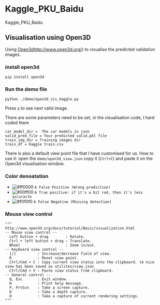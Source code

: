 
# Kaggle_PKU_Baidu

Kaggle_PKU_Baidu


##  Visualisation using Open3D

Using [Open3d]()http://www.open3d.org/) to visualise the predicted 
validation images.

### install open3d
`pip install open3d`

### Run the demo file
`python ./demo/open3d_vis_kaggle.py`

Press `q` to see next valid image.

There are some parameters need to be set, in the visualisation code, I hard coded them

```
car_model_dir =  The car models in json
valid_pred_file = Your predicted valid.pkl file
train_img_dir = Training images dir
train_df = Kaggle train.csv
```

There is also a default view point file that I have customised for us.
How to use it: open the `demo/open3d_view.json` copy it (`Ctrl+C`) and paste it on the Open3d visualisation window.

### Color denoatation

- ![#ff0000](https://placehold.it/15/ff0000/000000?text=+) `A False Positive (Wrong prediction)`
- ![#00ff00](https://placehold.it/15/00ff00/000000?text=+) `A True positive: if it's a bit red, then it's less accuracte`
- ![#f0f0f0](https://placehold.it/15/f0f0f0/000000?text=+) `A False Negative (Missing detection)`

### Mouse view control

    """
    http://www.open3d.org/docs/tutorial/Basic/visualization.html
    -- Mouse view control --
      Left button + drag        : Rotate.
      Ctrl + left button + drag : Translate.
      Wheel                     : Zoom in/out.
    -- Keyboard view control --
      [/]          : Increase/decrease field of view.
      R            : Reset view point.
      Ctrl/Cmd + C : Copy current view status into the clipboard. (A nice view has been saved as utilites/view.json
      Ctrl/Cmd + V : Paste view status from clipboard.
    -- General control --
      Q, Esc       : Exit window.
      H            : Print help message.
      P, PrtScn    : Take a screen capture.
      D            : Take a depth capture.
      O            : Take a capture of current rendering settings.
    """
